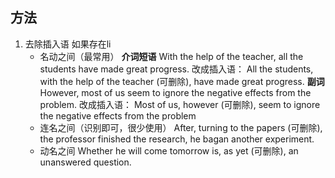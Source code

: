 ## 方法
1. 去除插入语
如果存在li
	- 名动之间（最常用） 
		**介词短语**
		With the help of the teacher, all the students have made great progress.
		改成插入语：
		All the students, with the help of the teacher (可删除), have made great progress.
		**副词**
		However, most of us seem to ignore the negative effects from the problem.
		改成插入语：
		Most of us, however (可删除), seem to ignore the negative effects from the problem
	- 连名之间（识别即可，很少使用）
		After, turning to the papers (可删除), the professor finished the research, he bagan another experiment.
	- 动名之间
		Whether he will come tomorrow is, as yet (可删除), an unanswered question.
	